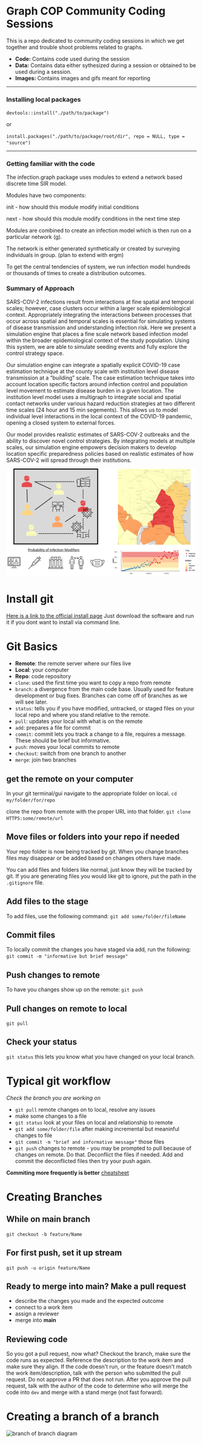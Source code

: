 # Graph COP Community Coding Sessions

This is a repo dedicated to community coding sessions in which we get together and trouble shoot problems related to graphs. 

- **Code:** Contains code used during the session
- **Data:** Contains data either sythesized during a session or obtained to be used during a session. 
- **Images:** Contains images and gifs meant for reporting

---

### Installing local packages

`devtools::install("./path/to/package")`

or

`install.packages("./path/to/package/root/dir", repo = NULL, type = "source")`

--- 
### Getting familiar with the code

The infection.graph package uses modules to extend a network based discrete time SIR model.


Modules have two components:

init - how should this module modify initial conditions

next - how should this module modify conditions in the next time step

Modules are combined to create an infection model which is then run on a particular network (g).

The network is either generated synthetically or created by surveying individuals in group. (plan to extend with ergm) 

To get the central tendencies of system, we run infection model hundreds or thousands of times to create a distribution outcomes.

### Summary of Approach

SARS-COV-2 infections result from interactions at fine spatial and temporal scales; however, case clusters occur within a larger scale epidemiological context. Appropriately integrating the interactions between processes that occur across spatial and temporal scales is essential for simulating systems of disease transmission and understanding infection risk. Here we present a simulation engine that places a fine scale network based infection model within the broader epidemiological context of the study population. Using this system, we are able to simulate seeding events and fully explore the control strategy space.

Our simulation engine can integrate a spatially explicit COVID-19 case estimation technique at the county scale with institution level disease transmission at a “building” scale. The case estimation technique takes into account location specific factors around infection control and population level movement to estimate disease burden in a given location. The institution level model uses a multigraph to integrate social and spatial contact networks under various hazard reduction strategies at two different time scales (24 hour and 15 min segements). This allows us to model individual level interactions in the local context of the COVID-19 pandemic, opening a closed system to external forces.

Our model provides realistic estimates of SARS-COV-2 outbreaks and the ability to discover novel control strategies. By integrating models at multiple scales, our simulation engine empowers decision makers to develop location specific preparedness policies based on realistic estimates of how SARS-COV-2 will spread through their institutions. 

![model diagram](https://github.com/PlusOneData/NetworkInfection/blob/master/ComplexSystemsAbstract/modelDiagram.png?raw=true)

# Install git
[Here is a link to the official install page](https://git-scm.com/book/en/v2/Getting-Started-Installing-Git)
Just download the software and run it if you dont want to install via command line.

# Git Basics

- **Remote**: the remote server where our files live
- **Local**: your computer
- **Repo**: code repository 
- `clone`: used the first time you want to copy a repo from remote 
- `branch`: a divergence from the main code base. Usually used for feature development or bug fixes. Branches can come off of branches as we will see later.
- `status`: tells you if you have modified, untracked, or staged files on your local repo and where you stand relative to the remote.
- `pull`: updates your local with what is on the remote 
- `add`: prepares a file for commit
- `commit`: commit lets you track a change to a file, requires a message. These should be brief but informative. 
- `push`: moves your local commits to remote
- `checkout`: switch from one branch to another
- `merge`: join two branches

## get the remote on your computer
In your git terminal/gui navigate to the appropriate folder on local.
`cd my/folder/for/repo`

clone the repo from remote with the proper URL into that folder. 
`git clone HTTPS:some/remote/url`

## Move files or folders into your repo if needed
Your repo folder is now being tracked by git. When you change branches files may disappear or be added based on changes others have made. 

You can add files and folders like normal, just know they will be tracked by git. 
If you are generating files you would like git to ignore, put the path in the `.gitignore` file. 

## Add files to the stage

To add files, use the following command:
`git add some/folder/fileName`

## Commit files
To locally commit the changes you have staged via add, run the following:
`git commit -m "informative but brief message"`

## Push changes to remote

To have you changes show up on the remote: 
`git push`

## Pull changes on remote to local 
`git pull`

## Check your status
`git status`
this lets you know what you have changed on your local branch. 

# Typical git workflow

*Check the branch you are working on*

- `git pull` remote changes on to local, resolve any issues
- make some changes to a file
- `git status` look at your files on local and relationship to remote
- `git add some/folder/file` after making incremental but meaninful changes to file
- `git commit -m "brief and informative message"` those files
- `git push` changes to remote - you may be prompted to pull because of changes on remote. Do that. Deconflict the files if needed. Add and commit the deconflicted files then try your push again. 

**Commiting more frequently is better** 
[cheatsheet](https://www.atlassian.com/git/tutorials/atlassian-git-cheatsheet)

# Creating Branches

## While on main branch
 `git checkout -b feature/Name`
 
## For first push, set it up stream 
 `git push -u origin feature/Name`

## Ready to merge into main? Make a pull request 
- describe the changes you made and the expected outcome
- connect to a work item
- assign a reviewer
- merge into **main**

## Reviewing code
So you got a pull request, now what?  Checkout the branch, make sure the code runs as expected. Reference the description to
the work item and make sure they align. If the code doesn't run, or the feature doesn't match the work item/description, 
talk with the person who submitted the pull request. Do not approve a PR that does not run. After you approve the pull request,
talk with the author of the code to determine who will merge the code into `dev` and merge with a stand merge (not fast forward).

# Creating a branch of a branch
![branch of branch diagram](https://i.stack.imgur.com/6qEWk.jpg|width)

